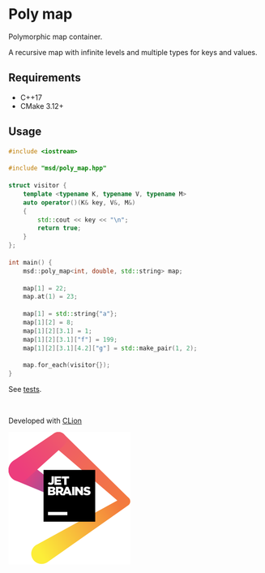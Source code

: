 # Poly map

Polymorphic map container.

A recursive map with infinite levels and multiple types for keys and values.

## Requirements

* C++17
* CMake 3.12+

## Usage

```c++
#include <iostream>

#include "msd/poly_map.hpp"

struct visitor {
    template <typename K, typename V, typename M>
    auto operator()(K& key, V&, M&)
    {
        std::cout << key << "\n";
        return true;
    }
};

int main() {
    msd::poly_map<int, double, std::string> map;

    map[1] = 22;
    map.at(1) = 23;
    
    map[1] = std::string{"a"};
    map[1][2] = 8;
    map[1][2][3.1] = 1;
    map[1][2][3.1]["f"] = 199;
    map[1][2][3.1][4.2]["g"] = std::make_pair(1, 2);

    map.for_each(visitor{});
}
```

See [tests](tests/poly_map_test.cpp).

<br>

Developed with [CLion](https://www.jetbrains.com/?from=serializer)

<a href="https://www.jetbrains.com/?from=serializer">![JetBrains](jetbrains.svg)</a>
